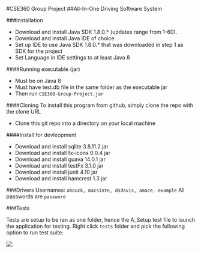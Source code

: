 #CSE360 Group Project
##All-In-One Driving Software System

###Installation
* Download and install Java SDK 1.8.0.* (updates range from 1-60).
* Download and install Java IDE of choice
* Set up IDE to use Java SDK 1.8.0.* that was downloaded in step 1 as SDK for the project
* Set Language in IDE settings to at least Java 8

####Running executable (jar)
* Must be on Java 8
* Must have test.db file in the same folder as the executable jar
* Then run `CSE360-Group-Project.jar`

####Cloning
To install this program from github, simply clone the repo with the clone URL
* Clone this git repo into a directory on your local machine

####Install for devleopment
* Download and install sqlite 3.8.11.2 jar
* Download and install fx-icons 0.0.4 jar 
* Download and install guava 14.0.1 jar
* Download and install testFx 3.1.0 jar
* Download and install junit 4.10 jar
* Download and install hamcrest 1.3 jar


###Drivers
Usernames: `ahouck, macsinte, dsdavis, amace, example`
All passwords are `password`

###Tests

Tests are setup to be ran as one folder, hence the A_Setup test file to launch the application for testing. Right click `tests` folder and pick the following option to run test suite:

![](http://s11.postimg.org/ighkud9cz/Screen_Shot_2015_12_02_at_10_49_30_PM.png)
